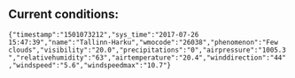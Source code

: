 ## Current conditions: 
 ``` {"timestamp":"1501073212","sys_time":"2017-07-26 15:47:39","name":"Tallinn-Harku","wmocode":"26038","phenomenon":"Few clouds","visibility":"20.0","precipitations":"0","airpressure":"1005.3","relativehumidity":"63","airtemperature":"20.4","winddirection":"44","windspeed":"5.6","windspeedmax":"10.7"} ```
